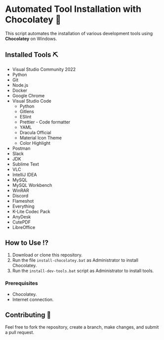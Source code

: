 # Automated Tool Installation with Chocolatey 🍫

This script automates the installation of various development tools using **Chocolatey** on Windows.

## Installed Tools ⛏️

- Visual Studio Community 2022
- Python
- Git
- Node.js
- Docker
- Google Chrome
- Visual Studio Code
    - Python
    - Gitlens
    - ESlint
    - Prettier - Code formatter
    - YAML
    - Dracula Official
    - Material Icon Theme
    - Color Highlight
- Postman
- Slack
- JDK
- Sublime Text
- VLC
- IntelliJ IDEA
- MySQL
- MySQL Workbench
- WinRAR
- Discord
- Flameshot
- Everything
- K-Lite Codec Pack
- AnyDesk
- CutePDF
- LibreOffice

## How to Use ⁉️

1. Download or clone this repository.
2. Run the file `install-chocolatey.bat` as Administrator to install Chocolatey.
3. Run the `install-dev-tools.bat` script as Administrator to install tools.

### Prerequisites 

- Chocolatey.
- Internet connection.

## Contributing 🎉

Feel free to fork the repository, create a branch, make changes, and submit a pull request.
